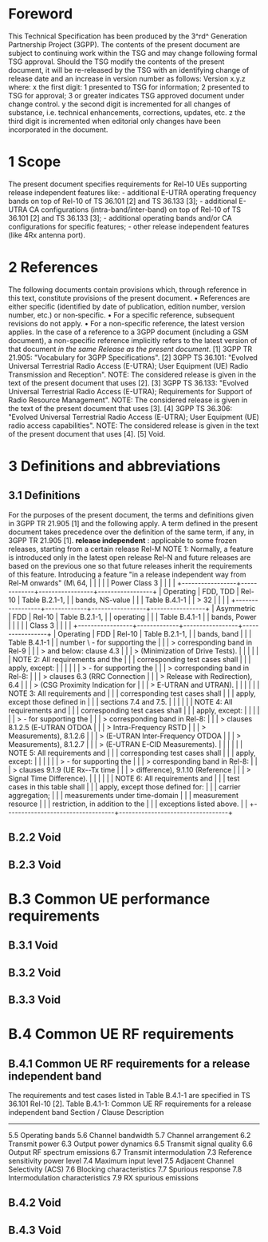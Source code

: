 # Foreword
This Technical Specification has been produced by the 3^rd^ Generation
Partnership Project (3GPP).
The contents of the present document are subject to continuing work within the
TSG and may change following formal TSG approval. Should the TSG modify the
contents of the present document, it will be re-released by the TSG with an
identifying change of release date and an increase in version number as
follows:
Version x.y.z
where:
x the first digit:
1 presented to TSG for information;
2 presented to TSG for approval;
3 or greater indicates TSG approved document under change control.
y the second digit is incremented for all changes of substance, i.e. technical
enhancements, corrections, updates, etc.
z the third digit is incremented when editorial only changes have been
incorporated in the document.
# 1 Scope
The present document specifies requirements for Rel-10 UEs supporting release
independent features like:
\- additional E-UTRA operating frequency bands on top of Rel-10 of TS 36.101
[2] and TS 36.133 [3];
\- additional E-UTRA CA configurations (intra-band/inter-band) on top of
Rel-10 of TS 36.101 [2] and TS 36.133 [3];
\- additional operating bands and/or CA configurations for specific features;
\- other release independent features (like 4Rx antenna port).
# 2 References
The following documents contain provisions which, through reference in this
text, constitute provisions of the present document.
• References are either specific (identified by date of publication, edition
number, version number, etc.) or non‑specific.
• For a specific reference, subsequent revisions do not apply.
• For a non-specific reference, the latest version applies. In the case of a
reference to a 3GPP document (including a GSM document), a non-specific
reference implicitly refers to the latest version of that document _in the
same Release as the present document_.
[1] 3GPP TR 21.905: \"Vocabulary for 3GPP Specifications\".
[2] 3GPP TS 36.101: \"Evolved Universal Terrestrial Radio Access (E-UTRA);
User Equipment (UE) Radio Transmission and Reception\".
NOTE: The considered release is given in the text of the present document that
uses [2].
[3] 3GPP TS 36.133: \"Evolved Universal Terrestrial Radio Access (E-UTRA);
Requirements for Support of Radio Resource Management\".
NOTE: The considered release is given in the text of the present document that
uses [3].
[4] 3GPP TS 36.306: \"Evolved Universal Terrestrial Radio Access (E-UTRA);
User Equipment (UE) radio access capabilities\".
NOTE: The considered release is given in the text of the present document that
uses [4].
[5] Void.
# 3 Definitions and abbreviations
## 3.1 Definitions
For the purposes of the present document, the terms and definitions given in
3GPP TR 21.905 [1] and the following apply. A term defined in the present
document takes precedence over the definition of the same term, if any, in
3GPP TR 21.905 [1].
**release independent** : applicable to some frozen releases, starting from a
certain release Rel-M
NOTE 1: Normally, a feature is introduced only in the latest open release
Rel-N and future releases are based on the previous one so that future
releases inherit the requirements of this feature. Introducing a feature \"in
a release independent way from Rel-M onwards\" (M\ 64, | | | | | Power Class 3 | | | | +-----------------+-------------+-----------------+-----------------+ | Operating | FDD, TDD | Rel-10 | Table B.2.1-1, | | bands, NS-value | | | Table B.4.1-1 | | > 32 | | | | +-----------------+-------------+-----------------+-----------------+ | Asymmetric | FDD | Rel-10 | Table B.2.1-1, | | operating | | | Table B.4.1-1 | | bands, Power | | | | | Class 3 | | | | +-----------------+-------------+-----------------+-----------------+ | Operating | FDD | Rel-10 | Table B.2.1-1, | | bands, band | | | Table B.4.1-1 | | number \ \- for supporting the | | | > corresponding band in Rel-9 | | | > and below: clause 4.3 | | | > (Minimization of Drive Tests). | | | | | | NOTE 2: All requirements and the | | | corresponding test cases shall | | | apply, except: | | | | | | > \- for supporting the | | | > corresponding band in Rel-8: | | | > clauses 6.3 (RRC Connection | | | > Release with Redirection), 6.4 | | | > (CSG Proximity Indication for | | | > E-UTRAN and UTRAN). | | | | | | NOTE 3: All requirements and | | | corresponding test cases shall | | | apply, except those defined in | | | sections 7.4 and 7.5. | | | | | | NOTE 4: All requirements and | | | corresponding test cases shall | | | apply, except: | | | | | | > \- for supporting the | | | > corresponding band in Rel-8: | | | > clauses 8.1.2.5 (E-UTRAN OTDOA | | | > Intra-Frequency RSTD | | | > Measurements), 8.1.2.6 | | | > (E-UTRAN Inter-Frequency OTDOA | | | > Measurements), 8.1.2.7 | | | > (E-UTRAN E-CID Measurements). | | | | | | NOTE 5: All requirements and | | | corresponding test cases shall | | | apply, except: | | | | | | > \- for supporting the | | | > corresponding band in Rel-8: | | | > clauses 9.1.9 (UE Rx--Tx time | | | > difference), 9.1.10 (Reference | | | > Signal Time Difference). | | | | | | NOTE 6: All requirements and | | | test cases in this table shall | | | apply, except those defined for: | | | carrier aggregation; | | | measurements under time-domain | | | measurement resource | | | restriction, in addition to the | | | exceptions listed above. | | +----------------------------------+----------------------------------+
## B.2.2 Void
## B.2.3 Void
# B.3 Common UE performance requirements
## B.3.1 Void
## B.3.2 Void
## B.3.3 Void
# B.4 Common UE RF requirements
## B.4.1 Common UE RF requirements for a release independent band
The requirements and test cases listed in Table B.4.1-1 are specified in TS
36.101 Rel-10 [2].
Table B.4.1-1: Common UE RF requirements for a release independent band
Section / Clause Description
* * *
5.5 Operating bands 5.6 Channel bandwidth 5.7 Channel arrangement 6.2 Transmit
power 6.3 Output power dynamics 6.5 Transmit signal quality 6.6 Output RF
spectrum emissions 6.7 Transmit intermodulation 7.3 Reference sensitivity
power level 7.4 Maximum input level 7.5 Adjacent Channel Selectivity (ACS) 7.6
Blocking characteristics 7.7 Spurious response 7.8 Intermodulation
characteristics 7.9 RX spurious emissions
## B.4.2 Void
## B.4.3 Void
#